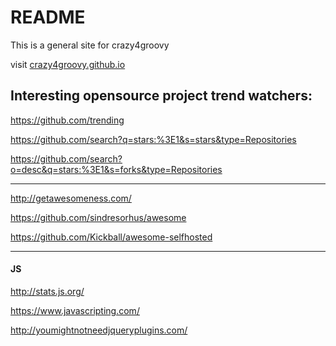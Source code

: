 # README

This is a general site for crazy4groovy

visit [crazy4groovy.github.io](crazy4groovy.github.io)

## Interesting opensource project trend watchers:

https://github.com/trending

https://github.com/search?q=stars:%3E1&s=stars&type=Repositories

https://github.com/search?o=desc&q=stars:%3E1&s=forks&type=Repositories

---

http://getawesomeness.com/

https://github.com/sindresorhus/awesome

https://github.com/Kickball/awesome-selfhosted

---

#### JS

http://stats.js.org/

https://www.javascripting.com/

http://youmightnotneedjqueryplugins.com/

